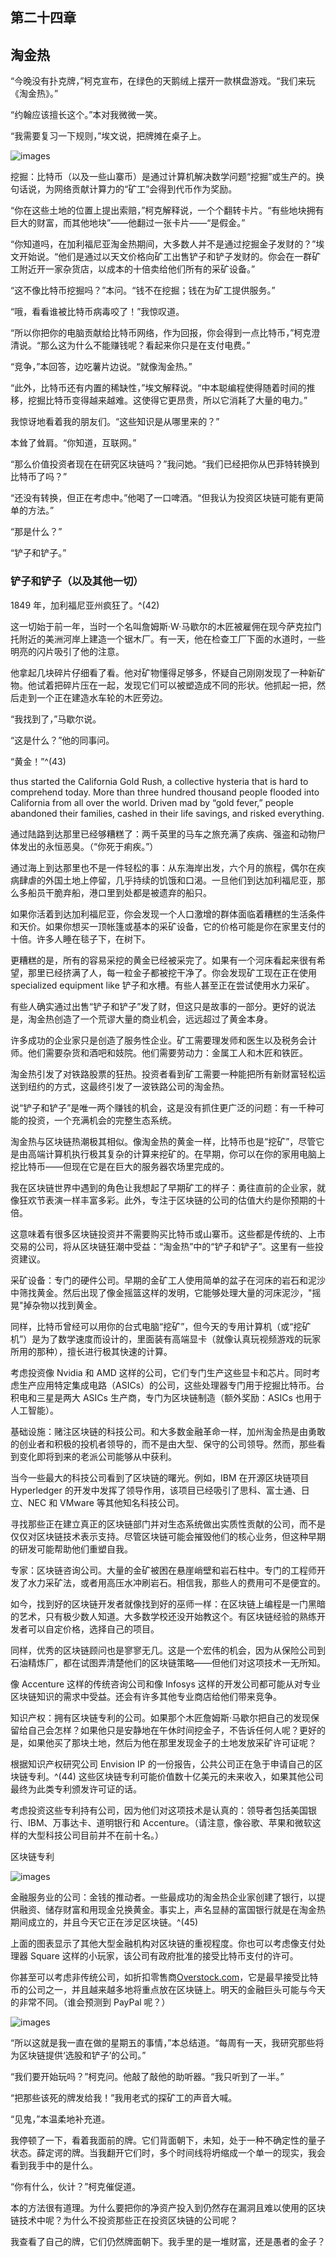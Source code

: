 ## 第二十四章

## 淘金热

“今晚没有扑克牌，”柯克宣布，在绿色的天鹅绒上摆开一款棋盘游戏。“我们来玩《淘金热》。”

“约翰应该擅长这个。”本对我微微一笑。

“我需要复习一下规则，”埃文说，把牌摊在桌子上。

![images](img/common3.jpg)

挖掘：比特币（以及一些山寨币）是通过计算机解决数学问题“挖掘”或生产的。换句话说，为网络贡献计算力的“矿工”会得到代币作为奖励。

“你在这些土地的位置上提出索赔，”柯克解释说，一个个翻转卡片。“有些地块拥有巨大的财富，而其他地块”——他翻过一张卡片——“是假金。”

“你知道吗，在加利福尼亚淘金热期间，大多数人并不是通过挖掘金子发财的？”埃文开始说。“他们是通过以天文价格向矿工出售铲子和铲子发财的。你会在一群矿工附近开一家杂货店，以成本的十倍卖给他们所有的采矿设备。”

“这不像比特币挖掘吗？”本问。“钱不在挖掘；钱在为矿工提供服务。”

“哦，看看谁被比特币病毒咬了！”我惊叹道。

“所以你把你的电脑贡献给比特币网络，作为回报，你会得到一点比特币，”柯克澄清说。“那么这为什么不能赚钱呢？看起来你只是在支付电费。”

“竞争，”本回答，边吃薯片边说。“就像淘金热。”

“此外，比特币还有内置的稀缺性，”埃文解释说。“中本聪编程使得随着时间的推移，挖掘比特币变得越来越难。这使得它更昂贵，所以它消耗了大量的电力。”

我惊讶地看着我的朋友们。“这些知识是从哪里来的？”

本耸了耸肩。“你知道，互联网。”

“那么价值投资者现在在研究区块链吗？”我问她。“我们已经把你从巴菲特转换到比特币了吗？”

“还没有转换，但正在考虑中。”他喝了一口啤酒。“但我认为投资区块链可能有更简单的方法。”

“那是什么？”

“铲子和铲子。”

### 铲子和铲子（以及其他一切）

1849 年，加利福尼亚州疯狂了。^(42)

这一切始于前一年，当时一个名叫詹姆斯·W·马歇尔的木匠被雇佣在现今萨克拉门托附近的美洲河岸上建造一个锯木厂。有一天，他在检查工厂下面的水道时，一些明亮的闪片吸引了他的注意。

他拿起几块碎片仔细看了看。他对矿物懂得足够多，怀疑自己刚刚发现了一种新矿物。他试着把碎片压在一起，发现它们可以被塑造成不同的形状。他抓起一把，然后走到一个正在建造水车轮的木匠旁边。

“我找到了，”马歇尔说。

“这是什么？”他的同事问。

“黄金！”^(43)

thus started the California Gold Rush, a collective hysteria that is hard to comprehend today. More than three hundred thousand people flooded into California from all over the world. Driven mad by “gold fever,” people abandoned their families, cashed in their life savings, and risked everything.

通过陆路到达那里已经够糟糕了：两千英里的马车之旅充满了疾病、强盗和动物尸体发出的永恒恶臭。（“你死于痢疾。”）

通过海上到达那里也不是一件轻松的事：从东海岸出发，六个月的旅程，偶尔在疾病肆虐的外国土地上停留，几乎持续的饥饿和口渴。一旦他们到达加利福尼亚，那么多船员干脆弃船，港口里到处都是被遗弃的船只。

如果你活着到达加利福尼亚，你会发现一个人口激增的群体面临着糟糕的生活条件和天价。如果你想买一顶帐篷或基本的采矿设备，它的价格可能是你在家里支付的十倍。许多人睡在毯子下，在树下。

更糟糕的是，所有的容易采挖的黄金已经被采完了。如果有一个河床看起来很有希望，那里已经挤满了人，每一粒金子都被挖干净了。你会发现矿工现在正在使用 specialized equipment like 铲子和水槽。有些人甚至正在尝试使用水力采矿。

有些人确实通过出售“铲子和铲子”发了财，但这只是故事的一部分。更好的说法是，淘金热创造了一个荒谬大量的商业机会，远远超过了黄金本身。

许多成功的企业家只是创造了服务性企业。矿工需要理发师和医生以及税务会计师。他们需要杂货和酒吧和妓院。他们需要劳动力：金属工人和木匠和铁匠。

淘金热引发了对铁路股票的狂热。投资者看到矿工需要一种能把所有新财富轻松运送到纽约的方式，这最终引发了一波铁路公司的淘金热。

说“铲子和铲子”是唯一两个赚钱的机会，这是没有抓住更广泛的问题：有一千种可能的投资，一个充满机会的完整生态系统。

淘金热与区块链热潮极其相似。像淘金热的黄金一样，比特币也是“挖矿”，尽管它是由高端计算机执行极其复杂的计算来挖矿的。在早期，你可以在你的家用电脑上挖比特币——但现在它是在巨大的服务器农场里完成的。

我在区块链世界中遇到的角色让我想起了早期矿工的样子：勇往直前的企业家，就像狂欢节表演一样丰富多彩。此外，专注于区块链的公司的估值大约是你预期的十倍。

这意味着有很多区块链投资并不需要购买比特币或山寨币。这些都是传统的、上市交易的公司，将从区块链狂潮中受益：“淘金热”中的“铲子和铲子”。这里有一些投资建议。

采矿设备：专门的硬件公司。早期的金矿工人使用简单的盆子在河床的岩石和泥沙中筛找黄金。然后出现了像金摇篮这样的发明，它能够处理大量的河床泥沙，"摇晃"掉杂物以找到黄金。

同样，比特币曾经可以用你的台式电脑“挖矿”，但今天的专用计算机（或“挖矿机”）是为了数学速度而设计的，里面装有高端显卡（就像认真玩视频游戏的玩家所用的那种），擅长进行极其快速的计算。

考虑投资像 Nvidia 和 AMD 这样的公司，它们专门生产这些显卡和芯片。同时考虑生产应用特定集成电路（ASICs）的公司，这些处理器专门用于挖掘比特币。台积电和三星是两大 ASICs 生产商，专门为区块链制造（额外奖励：ASICs 也用于人工智能）。

基础设施：赌注区块链的科技公司。和大多数金融革命一样，加州淘金热是由勇敢的创业者和积极的投机者领导的，而不是由大型、保守的公司领导。然而，那些看到变化即将到来的老派公司能够从中获利。

当今一些最大的科技公司看到了区块链的曙光。例如，IBM 在开源区块链项目 Hyperledger 的开发中发挥了领导作用，该项目已经吸引了思科、富士通、日立、NEC 和 VMware 等其他知名科技公司。

寻找那些正在建立真正的区块链部门并对生态系统做出实质性贡献的公司，而不是仅仅对区块链技术表示支持。尽管区块链可能会摧毁他们的核心业务，但这种早期的研发可能帮助他们重塑自我。

专家：区块链咨询公司。大量的金矿被困在悬崖峭壁和岩石柱中。专门的工程师开发了水力采矿法，或者用高压水冲刷岩石。相信我，那些人的费用可不是便宜的。

如今，找到好的区块链开发者就像找到好的巫师一样：在区块链上编程是一门黑暗的艺术，只有极少数人知道。大多数学校还没开始教这个。有区块链经验的熟练开发者可以自定价格，选择自己的项目。

同样，优秀的区块链顾问也是寥寥无几。这是一个宏伟的机会，因为从保险公司到石油精炼厂，都在试图弄清楚他们的区块链策略——但他们对这项技术一无所知。

像 Accenture 这样的传统咨询公司和像 Infosys 这样的开发公司都可能从对专业区块链知识的需求中受益。还会有许多其他专业商店给他们带来竞争。

知识产权：拥有区块链专利的公司。如果那个木匠詹姆斯·马歇尔把自己的发现保留给自己会怎样？如果他只是安静地在午休时间挖金子，不告诉任何人呢？更好的是，如果他买了那块土地，然后为他在那里发现金子的土地发放采矿许可证呢？

根据知识产权研究公司 Envision IP 的一份报告，公共公司正在急于申请自己的区块链专利。^(44) 这些区块链专利可能价值数十亿美元的未来收入，如果其他公司最终为此类专利颁发许可证的话。

考虑投资这些专利持有公司，因为他们对这项技术是认真的：领导者包括美国银行、IBM、万事达卡、道明银行和 Accenture。（请注意，像谷歌、苹果和微软这样的大型科技公司目前并不在前十名。）

区块链专利

![images](img/f0191-01.jpg)

金融服务业的公司：金钱的推动者。一些最成功的淘金热企业家创建了银行，以提供融资、储存财富和用现金兑换黄金。事实上，声名显赫的富国银行就是在淘金热期间成立的，并且今天它正在涉足区块链。^(45)

上面的图表显示了其他大型金融机构对区块链的重视程度。你也可以考虑像支付处理器 Square 这样的小玩家，该公司有政府批准的接受比特币支付的许可。

你甚至可以考虑非传统公司，如折扣零售商[Overstock.com](http://Overstock.com)，它是最早接受比特币的公司之一，并且越来越多地将重点放在区块链上。明天的金融巨头可能与今天的非常不同。（谁会预测到 PayPal 呢？）

![images](img/commonb.jpg)

“所以这就是我一直在做的星期五的事情，”本总结道。“每周有一天，我研究那些将为区块链提供‘选股和铲子’的公司。”

“我们要开始玩吗？”柯克问。他敲了敲他的助听器。“我只听到了一半。”

“把那些该死的牌发给我！”我用老式的探矿工的声音大喊。

“见鬼，”本温柔地补充道。

我停顿了一下，看着我面前的牌。它们背面朝下，未知，处于一种不确定性的量子状态。薛定谔的牌。当我翻开它们时，多个时间线将坍缩成一个单一的现实，我会看到我手中的是什么。

“你有什么，伙计？”柯克催促道。

本的方法很有道理。为什么要把你的净资产投入到仍然存在漏洞且难以使用的区块链技术中呢？为什么不投资那些正在投资区块链的公司呢？

我查看了自己的牌，它们仍然牌面朝下。我手里的是一堆财富，还是愚者的金子？
